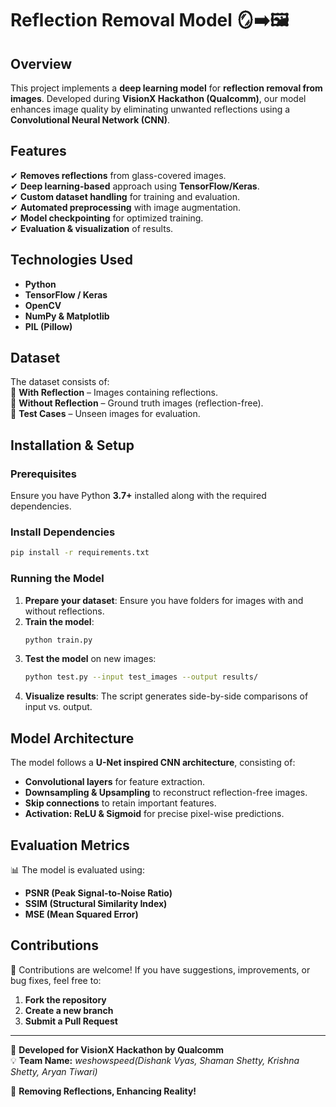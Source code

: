 # Reflection Removal Model 🪞➡️🖼  

## Overview  
This project implements a **deep learning model** for **reflection removal from images**. Developed during **VisionX Hackathon (Qualcomm)**, our model enhances image quality by eliminating unwanted reflections using a **Convolutional Neural Network (CNN)**.  

## Features  
✔ **Removes reflections** from glass-covered images.  
✔ **Deep learning-based** approach using **TensorFlow/Keras**.  
✔ **Custom dataset handling** for training and evaluation.  
✔ **Automated preprocessing** with image augmentation.  
✔ **Model checkpointing** for optimized training.  
✔ **Evaluation & visualization** of results.  

## Technologies Used  
- **Python**  
- **TensorFlow / Keras**  
- **OpenCV**  
- **NumPy & Matplotlib**  
- **PIL (Pillow)**  

## Dataset  
The dataset consists of:  
📂 **With Reflection** – Images containing reflections.  
📂 **Without Reflection** – Ground truth images (reflection-free).  
📂 **Test Cases** – Unseen images for evaluation.  

## Installation & Setup  
### Prerequisites  
Ensure you have Python **3.7+** installed along with the required dependencies.  

### Install Dependencies  
```bash
pip install -r requirements.txt
```  

### Running the Model  
1. **Prepare your dataset**: Ensure you have folders for images with and without reflections.  
2. **Train the model**:  
   ```bash
   python train.py
   ```  
3. **Test the model** on new images:  
   ```bash
   python test.py --input test_images --output results/
   ```  
4. **Visualize results**: The script generates side-by-side comparisons of input vs. output.  

## Model Architecture  
The model follows a **U-Net inspired CNN architecture**, consisting of:  
- **Convolutional layers** for feature extraction.  
- **Downsampling & Upsampling** to reconstruct reflection-free images.  
- **Skip connections** to retain important features.  
- **Activation: ReLU & Sigmoid** for precise pixel-wise predictions.  

## Evaluation Metrics  
📊 The model is evaluated using:  
- **PSNR (Peak Signal-to-Noise Ratio)**  
- **SSIM (Structural Similarity Index)**  
- **MSE (Mean Squared Error)**  

## Contributions  
🚀 Contributions are welcome! If you have suggestions, improvements, or bug fixes, feel free to:  
1. **Fork the repository**  
2. **Create a new branch**  
3. **Submit a Pull Request**  

---

🔬 **Developed for VisionX Hackathon by Qualcomm**  
💡 **Team Name:** *weshowspeed(Dishank Vyas, Shaman Shetty, Krishna Shetty, Aryan Tiwari)*  

🚀 **Removing Reflections, Enhancing Reality!**

